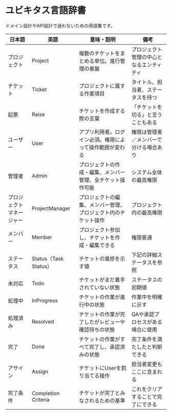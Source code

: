 # ユビキタス言語辞書

ドメイン設計やAPI設計で迷わないための用語集です。

| 日本語 | 英語 | 意味・説明 | 備考 |
|------|--------|------------|------|
| プロジェクト | Project | 複数のチケットをまとめる単位。進行管理の基盤 | プロジェクト管理の中心となるエンティティ |
| チケット | Ticket | プロジェクトに属する作業項目 | タイトル、担当者、ステータスを持つ |
| 起票 | Raise | チケットを作成する際の言葉 | 「チケットを切る」と言うこともある |
| ユーザー | User | アプリ利用者。ログイン必須。権限によって操作範囲が変わる | 権限は管理者／メンバーで分ける場合あり |
| 管理者 | Admin | プロジェクトの作成・編集、メンバー管理、全チケット操作可能 | システム全体の最高権限 |
| プロジェクトマネージャー | ProjectManager | プロジェクトの編集、メンバー管理、プロジェクト内のチケット操作 | プロジェクト内の最高権限 |
| メンバー | Member | プロジェクト参加し、チケットを作成・編集できる | 権限普通 |
| ステータス | Status（Task Status） | チケットの進捗を示す値 | 下記の詳細ステータスを参照 |
| 未対応 | Todo | チケットがまだ着手されていない状態 | ステータスの初期値 |
| 処理中 | InProgress | チケットの作業が進行中の状態 | 作業中を明確に示す |
| 処理済み | Resolved | チケットの作業が完了したがレビューや確認待ちの状態 | QAや承認プロセスがある場合に使用 |
| 完了 | Done | チケットの作業がすべて完了し、承認済みの状態 | 完了条件を満たしたと判断できる |
| アサイン | Assign | チケットにUserを割り当てる操作 | 担当者変更もここに含まれる |
| 完了条件 | Completion Criteria | チケットが完了とみなされるための基準 | これをクリアすることで完了にできる |
